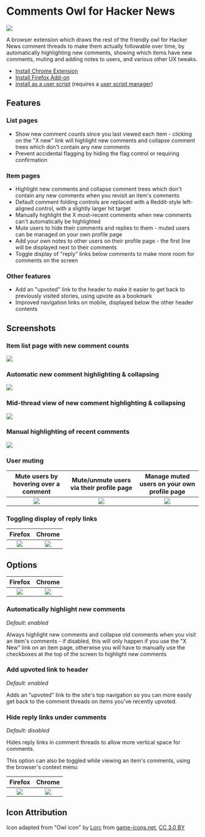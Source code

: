 # Comments Owl for Hacker News

![](icons/thumbnail.gif)

A browser extension which draws the rest of the friendly owl for Hacker News comment threads to make them actually followable over time, by automatically highlighting new comments, showing which items have new comments, muting and adding notes to users, and various other UX tweaks.

* [Install Chrome Extension](https://chrome.google.com/webstore/detail/hn-comments-owl/kpoggabejgbenjahggloahnnaolmfock)
* [Install Firefox Add-on](https://addons.mozilla.org/en-US/firefox/addon/hn-comments-owl/)
* [Install as a user script](https://greasyfork.org/en/scripts/18066-hn-comment-trees) (requires a [user script manager](https://greasyfork.org/en#home-step-1))

## Features

### List pages

- Show new comment counts since you last viewed each item - clicking on the "X new" link will  highlight new comments and collapse comment trees which don't contain any new comments
- Prevent accidental flagging by hiding the flag control or requiring confirmation

### Item pages

- Highlight new comments and collapse comment trees which don't contain any new comments when you revisit an item's comments
- Default comment folding controls are replaced with a Reddit-style left-aligned control, with a slightly larger hit target
- Manually highlight the X most-recent comments when new comments can't automatically be highlighted
- Mute users to hide their comments and replies to them - muted users can be managed on your own profile page
- Add your own notes to other users on their profile page - the first line will be displayed next to their comments
- Toggle display of "reply" links below comments to make more room for comments on the screen

### Other features

- Add an "upvoted" link to the header to make it easier to get back to previously visited stories, using upvote as a bookmark
- Improved navigation links on mobile, displayed below the other header contents

## Screenshots

### Item list page with new comment counts

![](screenshots/item_list.png)

### Automatic new comment highlighting & collapsing

![](screenshots/auto_highlight_new.png)

### Mid-thread view of new comment highlighting & collapsing

![](screenshots/new_comment_highlighting.png)

### Manual highlighting of recent comments

![](screenshots/highlight_past_comments.png)

### User muting

| Mute users by hovering over a comment | Mute/unmute users via their profile page | Manage muted users on your own profile page |
|:-------:|:------:|:------:|
| ![](screenshots/mute_user_comment.png) | ![](screenshots/mute_user_profile.png) | ![](screenshots/muted_users.png) |

### Toggling display of reply links

| Firefox | Chrome |
|:-------:|:------:|
| ![](screenshots/toggle_reply_links_firefox.png) | ![](screenshots/toggle_reply_links_chrome.png) |

## Options

| Firefox | Chrome |
|:-------:|:------:|
| ![](screenshots/options_firefox.png) | ![](screenshots/options_chrome.png) |

### Automatically highlight new comments

_Default: enabled_

Always highlight new comments and collapse old comments when you visit an item's comments - if disabled, this will only happen if you use the "X New" link on an item page, otherwise you will have to manually use the checkboxes at the top of the screen to highlight new comments

### Add upvoted link to header

_Default: enabled_

Adds an "upvoted" link to the site's top navigation so you can more easily get back to the comment threads on items you've recently upvoted.

### Hide reply links under comments

_Default: disabled_

Hides reply links in comment threads to allow more vertical space for comments.

This option can also be toggled while viewing an item's comments, using the browser's context menu:

| Firefox | Chrome |
|:-------:|:------:|
| ![](screenshots/toggle_reply_links_context_menu_firefox.png) | ![](screenshots/toggle_reply_links_context_menu_chrome.png) |

## Icon Attribution

Icon adapted from "Owl icon" by [Lorc](https://lorcblog.blogspot.com/) from [game-icons.net](https://game-icons.net), [CC 3.0 BY](https://creativecommons.org/licenses/by/3.0/)
